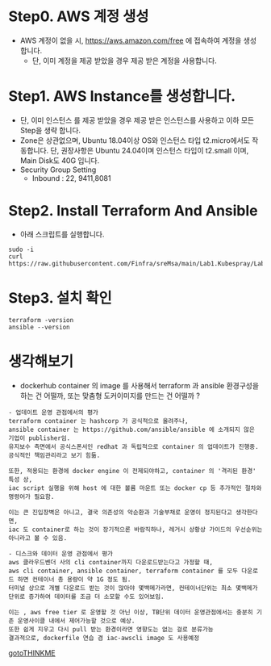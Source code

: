 # Step0. AWS 계정 생성
* AWS 계정이 없을 시, https://aws.amazon.com/free 에 접속하여 계정을 생성합니다.
  - 단, 이미 계정을 제공 받았을 경우 제공 받은 계정을 사용합니다.

# Step1. AWS Instance를 생성합니다.
* 단, 이미 인스턴스 를 제공 받았을 경우 제공 받은 인스턴스를 사용하고 이하 모든 Step을 생략 합니다.
* Zone은 상관없으며, Ubuntu 18.04이상 OS와 인스턴스 타입 t2.micro에서도 작동합니다. 단, 권장사항은 Ubuntu 24.04이며 인스턴스 타입이 t2.small 이며, Main Disk도 40G 입니다.
* Security Group Setting
  - Inbound : 22, 9411,8081

# Step2. Install Terraform And Ansible
* 아래 스크립트를 실행합니다.
```
sudo -i
curl https://raw.githubusercontent.com/Finfra/sreMsa/main/Lab1.Kubespray/Lab1.InstanceForTerraform/installOnEc2.sh|bash
```

# Step3. 설치 확인
```
terraform -version
ansible --version
```

# 생각해보기
- dockerhub container 의 image 를 사용해서 terraform 과 ansible 환경구성을 하는 건 어떨까, 또는 맞춤형 도커이미지를 만드는 건 어떨까 ?
```
- 업데이트 운영 관점에서의 평가
terraform container 는 hashcorp 가 공식적으로 올려주나, 
ansible container 는 https://github.com/ansible/ansible 에 소개되지 않은 기업이 publisher임.
유지보수 측면에서 공식스폰서인 redhat 과 독립적으로 container 의 업데이트가 진행중. 공식적인 책임관리라고 보기 힘듦.

또한, 적용되는 환경에 docker engine 이 전제되야하고, container 의 '격리된 환경' 특성 상, 
iac script 실행을 위해 host 에 대한 볼륨 마운트 또는 docker cp 등 추가적인 절차와 명령어가 필요함.

이는 큰 진입장벽은 아니고, 결국 의존성의 악순환과 기술부채로 운영이 정지된다고 생각한다면, 
iac 도 container로 하는 것이 장기적으론 바람직하나, 레거시 상황상 가이드의 우선순위는 아니라고 볼 수 있음.

- 디스크와 데이터 운영 관점에서 평가
aws 클라우드벤더 사의 cli container까지 다운로드받는다고 가정할 때, 
aws cli container, ansible container, terraform container 를 모두 다운로드 하면 컨테이너 총 용량이 약 1G 정도 됨.
터미널 상으로 개별 다운로드 받는 것이 많아야 몇백메가라면, 컨테이너단위는 최소 몇백메가 단위로 증가하여 데이터를 조금 더 소모할 수도 있어보임.

이는 , aws free tier 로 운영할 것 아닌 이상, TB단위 데이터 운영관점에서는 충분히 기존 운영사이클 내에서 제어가능할 것으로 예상. 
또한 쉽게 지우고 다시 pull 받는 환경이라면 영향도는 없는 걸로 분류가능
결과적으로, dockerfile 연습 겸 iac-awscli image 도 사용예정
```
[gotoTHINKME](./THANKME.md)